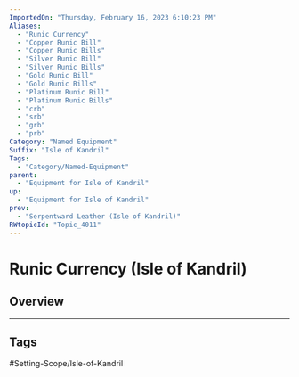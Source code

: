 ```yaml
---
ImportedOn: "Thursday, February 16, 2023 6:10:23 PM"
Aliases:
  - "Runic Currency"
  - "Copper Runic Bill"
  - "Copper Runic Bills"
  - "Silver Runic Bill"
  - "Silver Runic Bills"
  - "Gold Runic Bill"
  - "Gold Runic Bills"
  - "Platinum Runic Bill"
  - "Platinum Runic Bills"
  - "crb"
  - "srb"
  - "grb"
  - "prb"
Category: "Named Equipment"
Suffix: "Isle of Kandril"
Tags:
  - "Category/Named-Equipment"
parent:
  - "Equipment for Isle of Kandril"
up:
  - "Equipment for Isle of Kandril"
prev:
  - "Serpentward Leather (Isle of Kandril)"
RWtopicId: "Topic_4011"
---
```

# Runic Currency (Isle of Kandril)
## Overview

---
## Tags
#Setting-Scope/Isle-of-Kandril

